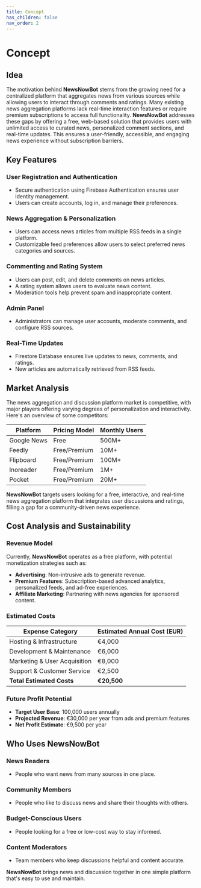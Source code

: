 ```yaml
---
title: Concept
has_children: false
nav_order: 2
---
```


# Concept
## Idea
The motivation behind **NewsNowBot** stems from the growing need for a centralized platform that aggregates news from various sources while allowing users to interact through comments and ratings. Many existing news aggregation platforms lack real-time interaction features or require premium subscriptions to access full functionality.
**NewsNowBot** addresses these gaps by offering a free, web-based solution that provides users with unlimited access to curated news, personalized comment sections, and real-time updates. This ensures a user-friendly, accessible, and engaging news experience without subscription barriers.
 
## Key Features
 
### User Registration and Authentication
- Secure authentication using Firebase Authentication ensures user identity management.
- Users can create accounts, log in, and manage their preferences.
 
### News Aggregation & Personalization
- Users can access news articles from multiple RSS feeds in a single platform.
- Customizable feed preferences allow users to select preferred news categories and sources.
 
### Commenting and Rating System
- Users can post, edit, and delete comments on news articles.
- A rating system allows users to evaluate news content.
- Moderation tools help prevent spam and inappropriate content.
 
### Admin Panel
- Administrators can manage user accounts, moderate comments, and configure RSS sources.
 
### Real-Time Updates
- Firestore Database ensures live updates to news, comments, and ratings.
- New articles are automatically retrieved from RSS feeds.
 
## Market Analysis
The news aggregation and discussion platform market is competitive, with major players offering varying degrees of personalization and interactivity. Here's an overview of some competitors:
 
| Platform    | Pricing Model      | Monthly Users |
|-------------|--------------------|---------------|
| Google News | Free               | 500M+         |
| Feedly      | Free/Premium       | 10M+          |
| Flipboard   | Free/Premium       | 100M+         |
| Inoreader   | Free/Premium       | 1M+           |
| Pocket      | Free/Premium       | 20M+          |
 
**NewsNowBot** targets users looking for a free, interactive, and real-time news aggregation platform that integrates user discussions and ratings, filling a gap for a community-driven news experience.
 
## Cost Analysis and Sustainability
 
### Revenue Model
Currently, **NewsNowBot** operates as a free platform, with potential monetization strategies such as:
- **Advertising**: Non-intrusive ads to generate revenue.
- **Premium Features**: Subscription-based advanced analytics, personalized feeds, and ad-free experiences.
- **Affiliate Marketing**: Partnering with news agencies for sponsored content.
 
### Estimated Costs
 
| Expense Category           | Estimated Annual Cost (EUR) |
|----------------------------|-----------------------------|
| Hosting & Infrastructure   | €4,000                      |
| Development & Maintenance  | €6,000                      |
| Marketing & User Acquisition | €8,000                     |
| Support & Customer Service | €2,500                      |
| **Total Estimated Costs**  | **€20,500**                 |
 
### Future Profit Potential
- **Target User Base**: 100,000 users annually
- **Projected Revenue**: €30,000 per year from ads and premium features
- **Net Profit Estimate**: €9,500 per year
 
## Who Uses NewsNowBot
 
### News Readers
- People who want news from many sources in one place.
 
### Community Members
- People who like to discuss news and share their thoughts with others.
 
### Budget-Conscious Users
- People looking for a free or low-cost way to stay informed.
 
### Content Moderators
- Team members who keep discussions helpful and content accurate.
 
**NewsNowBot** brings news and discussion together in one simple platform that's easy to use and maintain.

 

